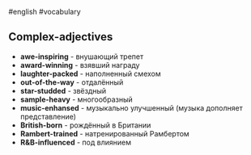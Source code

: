 #english #vocabulary 
## Complex-adjectives
- **awe-inspiring** - внушающий трепет
- **award-winning** - взявший награду
- **laughter-packed** - наполненный смехом
- **out-of-the-way** - отдалённый
- **star-studded** - звёздный
- **sample-heavy** - многообразный
- **music-enhansed** - музыкально улучшенный (музыка дополняет представление)
- **British-born** - рождённый в Британии
- **Rambert-trained** - натренированный Рамбертом
- **R&B-influenced** - под влиянием